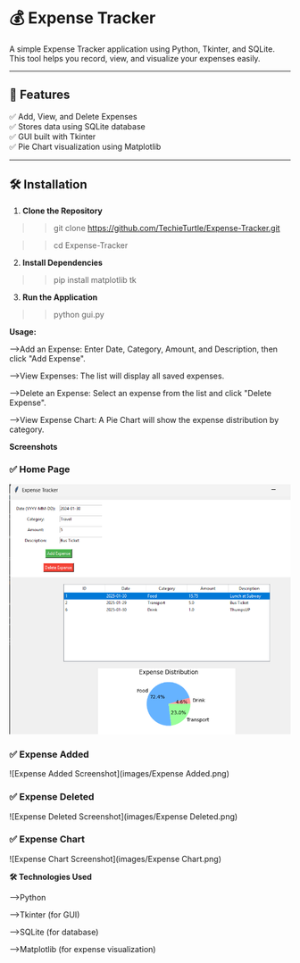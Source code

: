 # 💰 Expense Tracker  

A simple Expense Tracker application using Python, Tkinter, and SQLite. This tool helps you record, view, and visualize your expenses easily.

---

## 📌 Features  
✅ Add, View, and Delete Expenses  
✅ Stores data using SQLite database  
✅ GUI built with Tkinter  
✅ Pie Chart visualization using Matplotlib  

---

## 🛠 Installation  

1. **Clone the Repository**
>>git clone https://github.com/TechieTurtle/Expense-Tracker.git

>>cd Expense-Tracker

2. **Install Dependencies**

>>pip install matplotlib tk

3. **Run the Application**

>>python gui.py

**Usage:**

-->Add an Expense: Enter Date, Category, Amount, and Description, then click "Add Expense".

-->View Expenses: The list will display all saved expenses.

-->Delete an Expense: Select an expense from the list and click "Delete Expense".

-->View Expense Chart: A Pie Chart will show the expense distribution by category.

**Screenshots**

### ✅ Home Page
![Home Page Screenshot](images/Home.png)  

### ✅ Expense Added  
![Expense Added Screenshot](images/Expense Added.png)

### ✅ Expense Deleted  
![Expense Deleted Screenshot](images/Expense Deleted.png)

### ✅ Expense Chart  
![Expense Chart Screenshot](images/Expense Chart.png)


**🛠 Technologies Used**

-->Python

-->Tkinter (for GUI)

-->SQLite (for database)

-->Matplotlib (for expense visualization)